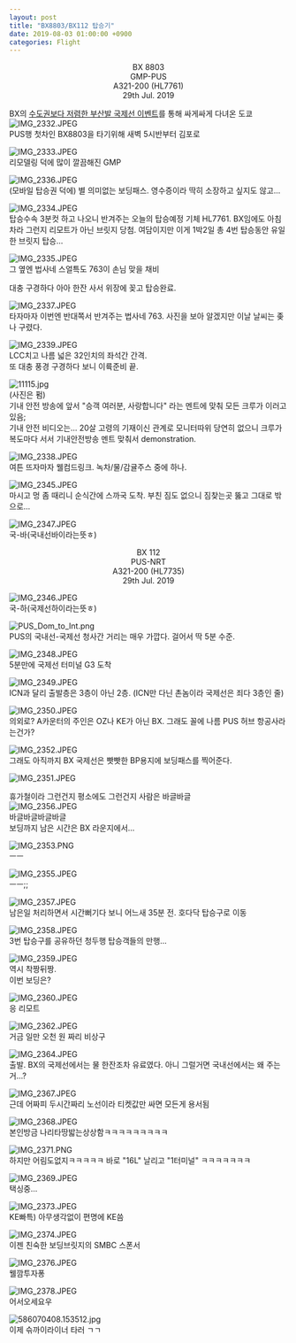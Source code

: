 ```yaml
---
layout: post
title: "BX8803/BX112 탑승기"
date: 2019-08-03 01:00:00 +0900
categories: Flight
---
```


<center>BX 8803</center>
<center>GMP-PUS</center>
<center>A321-200 (HL7761)</center>
<center>29th Jul. 2019</center>

BX의 [수도권보다 저렴한 부산발 국제선 이벤트](https://www.airbusan.com/content/common/customercenter/noticeDetail?id=3376)를 통해 싸게싸게 다녀온 도쿄    
![IMG_2332.JPEG](/static/images/IMG_2332.JPEG)   
PUS행 첫차인 BX8803을 타기위해 새벽 5시반부터 김포로    

![IMG_2333.JPEG](/static/images/IMG_2333.JPEG)   
리모델링 덕에 많이 깔끔해진 GMP   

![IMG_2336.JPEG](/static/images/IMG_2336.JPEG)   
(모바일 탑승권 덕에) 별 의미없는 보딩패스. 영수증이라 딱히 소장하고 싶지도 않고...

![IMG_2334.JPEG](/static/images/IMG_2334.JPEG)   
탑승수속 3분컷 하고 나오니 반겨주는 오늘의 탑승예정 기체 HL7761. BX임에도 아침차라 그런지 리모트가 아닌 브릿지 당첨. 여담이지만 이게 1박2일 총 4번 탑승동안 유일한 브릿지 탑승...

![IMG_2335.JPEG](/static/images/IMG_2335.JPEG)   
그 옆엔 법사네 스얼특도 763이 손님 맞을 채비

대충 구경하다 아아 한잔 사서 위장에 꽂고 탑승완료.

![IMG_2337.JPEG](/static/images/IMG_2337.JPEG)   
타자마자 이번엔 반대쪽서 반겨주는 법사네 763. 사진을 보아 알겠지만 이날 날씨는 좆나 구렸다.

![IMG_2339.JPEG](/static/images/IMG_2339.JPEG)   
LCC치고 나름 넓은 32인치의 좌석간 간격.    
또 대충 풍경 구경하다 보니 이륙준비 끝.   

![11115.jpg](/static/images/11115.jpg)    
(사진은 펌)    
기내 안전 방송에 앞서 "승객 여러분, 사랑합니다" 라는 멘트에 맞춰 모든 크루가 이러고 있음;  
기내 안전 비디오는... 20살 고령의 기재이신 관계로 모니터따위 당연히 없으니 크루가 복도마다 서서 기내안전방송 멘트 맞춰서 demonstration.   

![IMG_2338.JPEG](/static/images/IMG_2338.JPEG)   
여튼 뜨자마자 웰컴드링크. 녹차/물/감귤주스 중에 하나.   

![IMG_2345.JPEG](/static/images/IMG_2345.JPEG)   
마시고 멍 좀 때리니 순식간에 스까국 도착. 부친 짐도 없으니 짐찾는곳 뚫고 그대로 밖으로...   

![IMG_2347.JPEG](/static/images/IMG_2347.JPEG)   
국-바(국내선바이라는뜻ㅎ)


<center>BX 112</center>
<center>PUS-NRT</center>
<center>A321-200 (HL7735)</center>
<center>29th Jul. 2019</center>

![IMG_2346.JPEG](/static/images/IMG_2346.JPEG)   
국-하(국제선하이라는뜻ㅎ)

![PUS_Dom_to_Int.png](/static/images/PUS_Dom_to_Int.png)   
PUS의 국내선-국제선 청사간 거리는 매우 가깝다. 걸어서 딱 5분 수준.   

![IMG_2348.JPEG](/static/images/IMG_2348.JPEG)   
5분만에 국제선 터미널 G3 도착   

![IMG_2349.JPEG](/static/images/IMG_2349.JPEG)   
ICN과 달리 출발층은 3층이 아닌 2층. (ICN만 다닌 촌놈이라 국제선은 죄다 3층인 줄)   

![IMG_2350.JPEG](/static/images/IMG_2350.JPEG)   
의외로? A카운터의 주인은 OZ나 KE가 아닌 BX. 그래도 꼴에 나름 PUS 허브 항공사라는건가?   

![IMG_2352.JPEG](/static/images/IMG_2352.JPEG)   
그래도 아직까지 BX 국제선은 빳빳한 BP용지에 보딩패스를 찍어준다. 

![IMG_2351.JPEG](/static/images/IMG_2351.JPEG)   

휴가철이라 그런건지 평소에도 그런건지 사람은 바글바글   
![IMG_2356.JPEG](/static/images/IMG_2356.JPEG)   
바글바글바글바글    
보딩까지 남은 시간은 BX 라운지에서...   

![IMG_2353.PNG](/static/images/IMG_2353.PNG)   
ㅡㅡ   

![IMG_2355.JPEG](/static/images/IMG_2355.JPEG)   
ㅡㅡ;;    

![IMG_2357.JPEG](/static/images/IMG_2357.JPEG)   
남은일 처리하면서 시간뻐기다 보니 어느새 35분 전. 호다닥 탑승구로 이동   

![IMG_2358.JPEG](/static/images/IMG_2358.JPEG)     
3번 탑승구를 공유하던 청두행 탑승객들의 만행...  

![IMG_2359.JPEG](/static/images/IMG_2359.JPEG)    
역시 착짱뒤짱.   
이번 보딩은? 

![IMG_2360.JPEG](/static/images/IMG_2360.JPEG)    
응 리모트   

![IMG_2362.JPEG](/static/images/IMG_2362.JPEG)    
거금 일만 오천 원 짜리 비상구   

![IMG_2364.JPEG](/static/images/IMG_2364.JPEG)    
출발. BX의 국제선에서는 물 한잔조차 유료였다. 아니 그럴거면 국내선에서는 왜 주는거...?   

![IMG_2367.JPEG](/static/images/IMG_2367.JPEG)    
근데 어짜피 두시간짜리 노선이라 티켓값만 싸면 모든게 용서됨

![IMG_2368.JPEG](/static/images/IMG_2368.JPEG)    
본인방금 나리타땅밟는상상함ㅋㅋㅋㅋㅋㅋㅋㅋㅋ

![IMG_2371.PNG](/static/images/IMG_2371.PNG)    
하지만 어림도없지ㅋㅋㅋㅋㅋ 바로 "16L" 날리고 "1터미널" ㅋㅋㅋㅋㅋㅋㅋ   

![IMG_2369.JPEG](/static/images/IMG_2369.JPEG)    
택싱중...

![IMG_2373.JPEG](/static/images/IMG_2373.JPEG)    
KE빠특) 아무생각없이 편명에 KE씀 

![IMG_2374.JPEG](/static/images/IMG_2374.JPEG)    
이젠 친숙한 보딩브릿지의 SMBC 스폰서   

![IMG_2376.JPEG](/static/images/IMG_2376.JPEG)    
웰깜투자퐁

![IMG_2378.JPEG](/static/images/IMG_2378.JPEG)    
어서오세요우   

![586070408.153512.jpg](/static/images/586070408.153512.jpg)    
이제 슦까이라이너 타러 ㄱㄱ